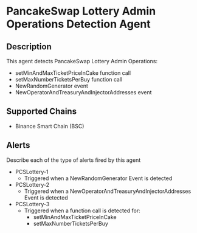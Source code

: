 # PancakeSwap Lottery Admin Operations Detection Agent

## Description

This agent detects PancakeSwap Lottery Admin Operations:
- setMinAndMaxTicketPriceInCake function call
- setMaxNumberTicketsPerBuy function call
- NewRandomGenerator event
- NewOperatorAndTreasuryAndInjectorAddresses event

## Supported Chains

- Binance Smart Chain (BSC)

## Alerts

Describe each of the type of alerts fired by this agent

- PCSLottery-1
  - Triggered when a NewRandomGenerator Event is detected
- PCSLottery-2
  - Triggered when a NewOperatorAndTreasuryAndInjectorAddresses Event is detected
- PCSLottery-3
  - Triggered when a function call is detected for:
    - setMinAndMaxTicketPriceInCake
    - setMaxNumberTicketsPerBuy

